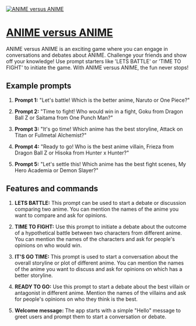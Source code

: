 [![ANIME versus ANIME](https://files.oaiusercontent.com/file-9zKHxfEtnjWcjIE7SXurQKcF?se=2123-10-17T23%3A26%3A13Z&sp=r&sv=2021-08-06&sr=b&rscc=max-age%3D31536000%2C%20immutable&rscd=attachment%3B%20filename%3Dc418c7bb-3f14-40f5-b3b6-40dbb6ae12f4.png&sig=xE1PSx%2Bl3E62oXTpePXk7Jbxyg7qoXwq31VZkolG8HM%3D)](https://chat.openai.com/g/g-zMmsWKbac-anime-versus-anime)

# [ANIME versus ANIME](https://chat.openai.com/g/g-zMmsWKbac-anime-versus-anime)

ANIME versus ANIME is an exciting game where you can engage in conversations and debates about ANIME. Challenge your friends and show off your knowledge! Use prompt starters like 'LETS BATTLE' or 'TIME TO FIGHT' to initiate the game. With ANIME versus ANIME, the fun never stops!

## Example prompts

1. **Prompt 1:** "Let's battle! Which is the better anime, Naruto or One Piece?"

2. **Prompt 2:** "Time to fight! Who would win in a fight, Goku from Dragon Ball Z or Saitama from One Punch Man?"

3. **Prompt 3:** "It's go time! Which anime has the best storyline, Attack on Titan or Fullmetal Alchemist?"

4. **Prompt 4:** "Ready to go! Who is the best anime villain, Frieza from Dragon Ball Z or Hisoka from Hunter x Hunter?"

5. **Prompt 5:** "Let's settle this! Which anime has the best fight scenes, My Hero Academia or Demon Slayer?"

## Features and commands

1. **LETS BATTLE:** This prompt can be used to start a debate or discussion comparing two anime. You can mention the names of the anime you want to compare and ask for opinions.

2. **TIME TO FIGHT:** Use this prompt to initiate a debate about the outcome of a hypothetical battle between two characters from different anime. You can mention the names of the characters and ask for people's opinions on who would win.

3. **IT'S GO TIME:** This prompt is used to start a conversation about the overall storyline or plot of different anime. You can mention the names of the anime you want to discuss and ask for opinions on which has a better storyline.

4. **READY TO GO:** Use this prompt to start a debate about the best villain or antagonist in different anime. Mention the names of the villains and ask for people's opinions on who they think is the best.

5. **Welcome message:** The app starts with a simple "Hello" message to greet users and prompt them to start a conversation or debate.
